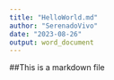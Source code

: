 ```yaml
---
title: "HelloWorld.md"
author: "SerenadoVivo"
date: "2023-08-26"
output: word_document
---
```


##This is a markdown file

